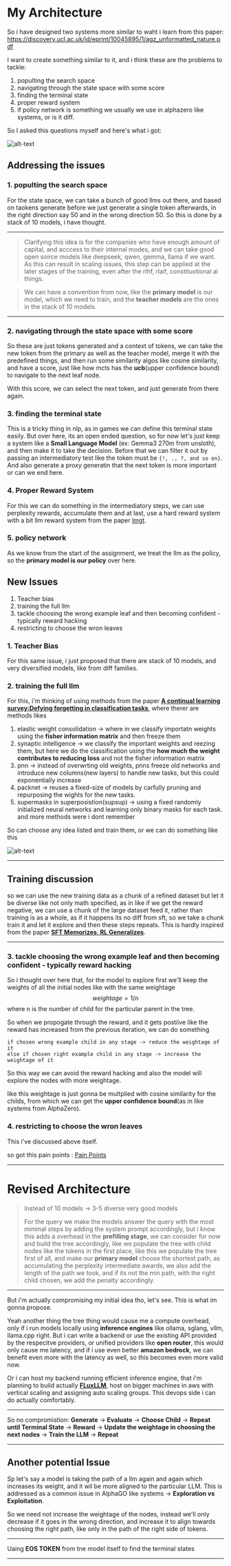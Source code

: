 # My Architecture

So i have designed two systems more similar to waht i learn from this paper: https://discovery.ucl.ac.uk/id/eprint/10045895/1/agz_unformatted_nature.pdf

I want to create something similar to it, and i think these are the problems to tackle:
1. populting the search space
2. navigating through the state space with some score
3. finding the terminal state
4. proper reward system
5. if policy network is something we usually we use in alphazero like systems, or is it diff.

So I asked this questions myself and here's what i got:

![alt-text](./architecture.png)

## Addressing the issues
### 1. populting the search space
For the state space, we can take a bunch of good llms out there, and based on taokens generate before we just generate a single token afterwards, in the right direction say 50 and in the wrong direction 50. So this is done by a stack of 10 models, i have thought.

---
> Clarifying this idea is for the companies who have enough amount of capital, and acccess to their internal modes, and we can take good open soirce models like deepseek, qwen, gemma, llama if we want. As this can result in scaling issues, this step can be applied at the later stages of the training, even after the rlhf, rlaif, constituotional ai things.

> We can have a convention from now, like the **primary model** is our model, which we need to train, and the **teacher models** are the ones in the stack of 10 models.

---
### 2. navigating through the state space with some score
So these are just tokens generated and a context of tokens, we can take the new token from the primary as well as the teacher model, merge it with the predefined things, and then run some similarity algos like cosine similarity, and have a score, just like how mcts has the **ucb**(upper confidence bound) to navigate to the next leaf node.

With this score, we can select the next token, and just generate from there again. 

### 3. finding the terminal state
This is a tricky thing in nlp, as in games we can define this terminal state easily. But over here, its an open ended question, so for now let's just keep a system like a **Small Language Model** (ex: Gemma3 270m from unsloth), and then make it to take the decision. Before that we can filter it out by passing an intermediatory test like the token must be `{!, ., ?, and so on}`. And also generate a proxy generatin that the next token is more important or can we end here.

### 4. Proper Reward System
For this we can do something in the intermediatory steps, we can use perplexity rewards, accumulate them and at last, use a hard reward system with a bit llm reward system from the paper [lmgt](https://arxiv.org/pdf/2409.04744). 

### 5. policy network
As we know from the start of the assignment, we treat the llm as the policy, so the **primary model is our policy** over here.


## New Issues
1. Teacher bias
2. training the full llm
3. tackle choosing the wrong example leaf and then becoming confident - typically reward hacking
4. restricting to choose the wron leaves

### 1. Teacher Bias
For this same issue, i just proposed that there are stack of 10 models, and very diversified models, like from diff families.

### 2. training the full llm
For this, i'm thinking of using methods from the paper [**A continual learning survey:Defying forgetting in classification tasks**](http://qmro.qmul.ac.uk/xmlui/bitstream/handle/123456789/105625/Slabaugh%20A%20Continual%20Learning%202021%20Accepted.pdf?sequence=2&isAllowed=y), where therer are methods likes
1. elastic weight consolidation -> where in we classify importatn weights using the **fisher information matrix** and then freeze them
2. synaptic intelligence -> we classify the important weights and reezing them, but here we do the classification using the **how much the weight contributes to reducing loss** and not the fisher information matrix
3. pnn -> instead of overwrting old weights, pnns freeze old networks and introduce new columns(new layers) to handle new tasks, but this could exponentially increase
4. packnet -> reuses a fixed-size of models by carfully pruning and repurposing the wights for the new tasks.
5. supermasks in superposistion(supsup) -> using a fixed randomly initialized neural networks and learning only binary masks for each task.
and more methods were i dont remember

So can choose any idea listed and train them, or we can do something like this

![alt-text](./moe_training.png)

---
## Training discussion
so we can use the new training data as a chunk of a refined dataset but let it be diverse like not only math specified, as in like if we get the reward negative, we can use a chunk of the large dataset feed it, rather than training is as a whole, as if it happens its no diff from sft, so we take a chunk train it and let it explore and then these steps repeats. This is hardly inspired from the paper [**SFT Memorizes, RL Generalizes**](https://arxiv.org/pdf/2501.17161).

---

### 3. tackle choosing the wrong example leaf and then becoming confident - typically reward hacking
So i thought over here that, for the model to explore first we'll keep the weights of all the initial nodes like with the same weightage
$$weightage=1/n$$
where n is the number of child for the particular parent in the tree.

So when we propogate through the reward, and it gets postiive like the reward has increased from the previous iteration, we can do something
```
if chosen wrong example child in any stage -> reduce the weightage of it
else if chosen right example child in any stage -> increase the weightage of it
```
So this way we can avoid the reward hacking and also the model will explore the nodes with more weightage.

like this weightage is just gonna be multplied with cosine similarity for the childs, from which we can get the **upper confidence bound**(as in like systems from AlphaZero).

### 4. restricting to choose the wron leaves
This i've discussed above itself.

so got this pain points : [Pain Points](./pain_points.md)

---
# Revised Architecture

> Instead of 10 models -> 3-5 diverse very good models
> 
> For the query we make the models answer the query with the most minimal steps by adding the system prompt accordingly, but i know this adds a overhead in the **prefilling stage**, we can consider for now and build the tree accordingly, like we populate the tree with child nodes like the tokens in the first place, like this we populate the tree first of all, and make our **primary model** choose the shortest path, as accumulating the perplexity intermediate awards, we also add the length of the path we took, and if its not the min path, with the right child chosen, we add the penalty accordingly.

---

But i'm actually compromising my initial idea tho, let's see. This is what im gonna propose. 

Yeah another thing the tree thing would cause me a compute overhead, only if i run models locally using **inference engines** like ollama, sglang, vllm, llama.cpp right. But i can write a backend or use the existing API provided by the respecitve providers, or unified providers like **open router**, this would only cause me latency, and if i use even better **amazon bedrock**, we can benefit even more with the latency as well, so this becomes even more valid now.

Or i can host my backend running efficient inference engine, that i'm planning to build actually [**FLuxLLM**](https://github.com/HyperKuvid-Labs/FluxLLM), host on bigger machines in aws with vertical scaling and assigning auto scaling groups. This devops side i can do actually comfortably. 

---
So no compromistion: **Generate** → **Evaluate** → **Choose Child** → **Repeat until Terminal State** → **Reward** → **Update the weightage in choosing the next nodes** → **Train the LLM** → **Repeat**

---

## Another potential Issue
Sp let's say a model is taking the path of a llm again and again which increases its weight, and it wil be more aligned to the particular LLM. This is addressed as a common issue in AlphaGO like systems -> **Exploration vs Exploitation**. 

So we need not increase the weightage of the nodes, instead we'll only decrease if it goes in the wrong direction, and increase it to align towards choosing the right path, like only in the path of the right side of tokens. 

---
Uaing **EOS TOKEN** from tne model itself to find the terminal states

---
